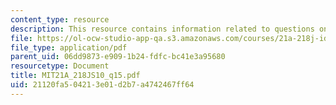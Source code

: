 ```yaml
---
content_type: resource
description: This resource contains information related to questions on Cole and Guy-Sheftall.
file: https://ol-ocw-studio-app-qa.s3.amazonaws.com/courses/21a-218j-identity-and-difference-spring-2010/21120fa504213e01d2b7a4742467ff64_MIT21A_218JS10_q15.pdf
file_type: application/pdf
parent_uid: 06dd9873-e909-1b24-fdfc-bc41e3a95680
resourcetype: Document
title: MIT21A_218JS10_q15.pdf
uid: 21120fa5-0421-3e01-d2b7-a4742467ff64
---
```

